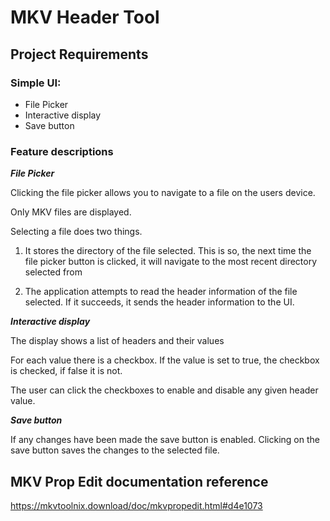 # MKV Header Tool

## Project Requirements

### Simple UI:
- File Picker
- Interactive display
- Save button

### Feature descriptions
___File Picker___

Clicking the file picker allows you to navigate to a file on the users device.

Only MKV files are displayed.

Selecting a file does two things. 

1) It stores the directory of the file selected. This is so, the next time the file picker button is clicked, it will navigate to the most recent directory selected from

2) The application attempts to read the header information of the file selected. If it succeeds, it sends the header information to the UI.

___Interactive display___

The display shows a list of headers and their values

For each value there is a checkbox. If the value is set to true, the checkbox is checked, if false it is not.

The user can click the checkboxes to enable and disable any given header value.

___Save button___

If any changes have been made the save button is enabled. Clicking on the save button saves the changes to the selected file.

## MKV Prop Edit documentation reference

https://mkvtoolnix.download/doc/mkvpropedit.html#d4e1073